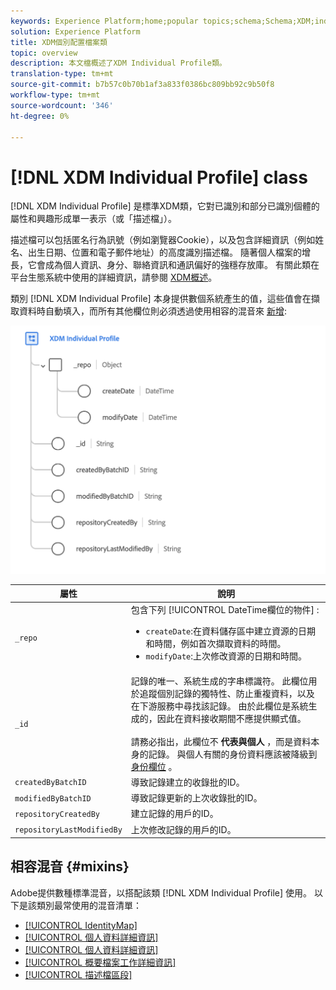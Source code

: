 ```yaml
---
keywords: Experience Platform;home;popular topics;schema;Schema;XDM;individual profile;fields;schemas;Schemas;identityMap;identity map;Identity map;Schema design;map;Map;union schema;union
solution: Experience Platform
title: XDM個別配置檔案類
topic: overview
description: 本文檔概述了XDM Individual Profile類。
translation-type: tm+mt
source-git-commit: b7b57c0b70b1af3a833f0386bc809bb92c9b50f8
workflow-type: tm+mt
source-wordcount: '346'
ht-degree: 0%

---
```



# [!DNL XDM Individual Profile] class

[!DNL XDM Individual Profile] 是標準XDM類，它對已識別和部分已識別個體的屬性和興趣形成單一表示（或「描述檔」）。

描述檔可以包括匿名行為訊號（例如瀏覽器Cookie），以及包含詳細資訊（例如姓名、出生日期、位置和電子郵件地址）的高度識別描述檔。 隨著個人檔案的增長，它會成為個人資訊、身分、聯絡資訊和通訊偏好的強穩存放庫。 有關此類在平台生態系統中使用的詳細資訊，請參閱 [XDM概述](../home.md#data-behaviors)。

類別 [!DNL XDM Individual Profile] 本身提供數個系統產生的值，這些值會在擷取資料時自動填入，而所有其他欄位則必須透過使用相容的混音來 [新增](#mixins):

![](../images/classes/individual-profile.png)

| 屬性 | 說明 |
| --- | --- |
| `_repo` | 包含下列 [!UICONTROL DateTime欄位的物件] : <ul><li>`createDate`:在資料儲存區中建立資源的日期和時間，例如首次擷取資料的時間。</li><li>`modifyDate`:上次修改資源的日期和時間。</li></ul> |
| `_id` | 記錄的唯一、系統生成的字串標識符。 此欄位用於追蹤個別記錄的獨特性、防止重複資料，以及在下游服務中尋找該記錄。 由於此欄位是系統生成的，因此在資料接收期間不應提供顯式值。<br><br>請務必指出，此欄位不 **代表與個人** ，而是資料本身的記錄。 與個人有關的身份資料應該被降級到 [身份欄位](../schema/composition.md#identity) 。 |
| `createdByBatchID` | 導致記錄建立的收錄批的ID。 |
| `modifiedByBatchID` | 導致記錄更新的上次收錄批的ID。 |
| `repositoryCreatedBy` | 建立記錄的用戶的ID。 |
| `repositoryLastModifiedBy` | 上次修改記錄的用戶的ID。 |

## 相容混音 {#mixins}

Adobe提供數種標準混音，以搭配該類 [!DNL XDM Individual Profile] 使用。 以下是該類別最常使用的混音清單：

* [[!UICONTROL IdentityMap]](../mixins/profile/identitymap.md)
* [[!UICONTROL 個人資料詳細資訊]](../mixins/profile/person-details.md)
* [[!UICONTROL 個人資料詳細資訊]](../mixins/profile/personal-details.md)
* [[!UICONTROL 概要檔案工作詳細資訊]](../mixins/profile/work-details.md)
* [[!UICONTROL 描述檔區段]](../mixins/profile/segmentation.md)